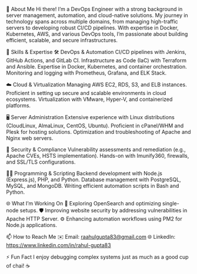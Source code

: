 🚀 About Me
Hi there! I’m a DevOps Engineer with a strong background in server management, automation, and cloud-native solutions. My journey in technology spans across multiple domains, from managing high-traffic servers to developing robust CI/CD pipelines. With expertise in Docker, Kubernetes, AWS, and various DevOps tools, I’m passionate about building efficient, scalable, and secure infrastructures.

🌟 Skills & Expertise
🛠 DevOps & Automation
CI/CD pipelines with Jenkins, GitHub Actions, and GitLab CI.
Infrastructure as Code (IaC) with Terraform and Ansible.
Expertise in Docker, Kubernetes, and container orchestration.
Monitoring and logging with Prometheus, Grafana, and ELK Stack.

☁️ Cloud & Virtualization
Managing AWS EC2, RDS, S3, and ELB instances.
Proficient in setting up secure and scalable environments in cloud ecosystems.
Virtualization with VMware, Hyper-V, and containerized platforms.

🖥 Server Administration
Extensive experience with Linux distributions (CloudLinux, AlmaLinux, CentOS, Ubuntu).
Proficient in cPanel/WHM and Plesk for hosting solutions.
Optimization and troubleshooting of Apache and Nginx web servers.

🔐 Security & Compliance
Vulnerability assessments and remediation (e.g., Apache CVEs, HSTS implementation).
Hands-on with Imunify360, firewalls, and SSL/TLS configurations.

🧑‍💻 Programming & Scripting
Backend development with Node.js (Express.js), PHP, and Python.
Database management with PostgreSQL, MySQL, and MongoDB.
Writing efficient automation scripts in Bash and Python.

🌐 What I’m Working On
🌱 Exploring OpenSearch and optimizing single-node setups.
🛡 Improving website security by addressing vulnerabilities in Apache HTTP Server.
⚙️ Enhancing automation workflows using PM2 for Node.js applications.

📫 How to Reach Me
✉️ Email: raahulgupta83@gmail.com
🌐 LinkedIn: https://www.linkedin.com/in/rahul-gupta83

⚡ Fun Fact
I enjoy debugging complex systems just as much as a good cup of chai! ☕
